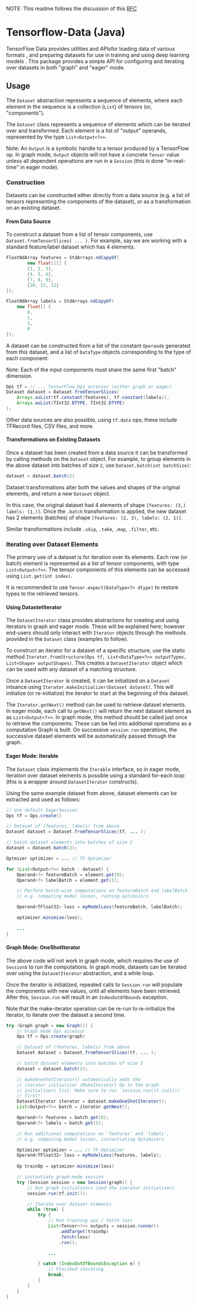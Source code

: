 
NOTE: This readme follows the discussion of this [RFC]()


Tensorflow-Data (Java)
==

TensorFlow Data provides utilities and APIsfor loading data of various formats
, and preparing datasets for use in training and using deep learning models
. This package
 provides a
 simple API for configuring and iterating over
 datasets in both "graph" and "eager" mode.

Usage
--

The `Dataset` abstraction represents a sequence of elements, where each element in the sequence is a collection (`List`) of tensors (or, "components").



The `Dataset` class represents a sequence of elements which can be iterated over and
transformed. Each element is a list of "output" operands, represented by the type `List<Output<?>>`. 

Note: An `Output` is a symbolic handle to a tensor produced by a TensorFlow op. In graph
mode, `Output` objects will not have a concrete `Tensor` value unless all dependent operations
are run in a `Session` (this is done "in-real-time" in eager mode).

### Construction

Datasets can be constructed either directly from a data source (e.g. a list of tensors representing the components of the dataset), or as a transformation on an existing dataset.

#### From Data Source

To construct a dataset from a list of tensor components, use 
`Dataset.fromTensorSlices( ... )`. For example, say we are working
with a standard feature/label dataset which has 4 elements.

```java
FloatNdArray features = StdArrays.ndCopyOf(
        new float[][] {
        {1, 2, 3},
        {4, 5, 6},
        {7, 8, 9},
        {10, 11, 12}
});

FloatNdArray labels = StdArrays.ndCopyOf(
    new float[] {
        0,
        1,
        1,
        0
});
```

A dataset can be constructed from a list of the constant `Operand`s generated
from this dataset, and a list of `DataType` objects corresponding
to the type of each component:

Note: Each of the input components must share the same first "batch" dimension.

```java
Ops tf = // ... TensorFlow Ops accessor (either graph or eager)
Dataset dataset = Dataset.fromTensorSlices(
    Arrays.asList(tf.constant(features), tf.constant(labels)),
    Arrays.asList(TInt32.DTYPE, TInt32.DTYPE)
);
```


Other data sources are also possible, using `tf.data` ops; these include TFRecord files, CSV files, and more.

#### Transformations on Existing Datasets

Once a dataset has been created from a data source it can be transformed by calling
methods on the `Dataset` object. For example, to group elements in the above dataset into batches of size `2`, use `Dataset.batch(int batchSize)`:

```java
dataset = dataset.batch(2)
```

Dataset transformations alter both the values and shapes of the original elements, and
return a *new* `Dataset` object.

In this case, the original dataset had 4 elements of shape `[features: (3,) labels: (1,)]`.
Once the `.batch` transformation is applied, the new dataset has 2 elements (batches) of shape `[features: (2, 3), labels: (2, 1)]`.

Similar transformations include `.skip`, `.take`, `.map`, `.filter`, etc.


### Iterating over Dataset Elements

The primary use of a dataset is for iteration over its elements.
Each row (or batch) element is represented as a list of tensor components, with
type `List<Output<?>>`. The tensor components of this elements can be accessed using `List.get(int index)`.

It is recommended to use `Tensor.expect(DataType<?> dtype)` to restore types
to the retrieved tensors.

#### Using DatastetIterator
The `DatasetIterator` class provides abstractions for creating and using
iterators in graph and eager mode. These will be explained here; however
end-users should only interact with `Iterator` objects through the methods
provided in the `Dataset` class (examples to follow).

To construct an iterator for a dataset of a specific structure, use
the static method `Iterator.fromStructure(Ops tf, List<DataType<?>> outputTypes, List<Shape> outputShapes)`. This creates a `DatasetIterator` object
which can be used with any dataset of a matching structure.

Once a `DatasetIterator` is created, it can be initialized on a `Dataset` intsance using `Iterator.makeInitializer(Dataset dataset)`. This will initialize (or re-initialize) the iterator to start at the beginning
of this dataset.

The `Iterator.getNext()` method can be used to retrieve dataset elements.
In eager mode, each call to `getNext()` will return the next dataset element as
as `List<Output<?>>`. In graph mode, this method should be called just once
to retrieve the components. These can be fed into additional operations as
a computation Graph is built. On successive `session.run` operations, the
successive dataset elements will be automatically passed through the graph.


#### Eager Mode: Iterable
The `Dataset` class implements the `Iterable` interface, so in
eager mode, iteration over dataset elements is possible using a standard for-each loop (this is a wrapper around `DatasetIterator` constructs).

Using the same example dataset from above, dataset elements can be extracted and
used as follows:
```java
// Use default EagerSession
Ops tf = Ops.create()

// Dataset of (features, labels) from above
Dataset dataset = Dataset.fromTensorSlices(tf, ... );

// batch dataset elements into batches of size 2
dataset = dataset.batch(2);

Optmizer optimizer = ... // TF Optimizer

for (List<Output<?>> batch : dataset) {
    Operand<?> featureBatch = element.get(0);
    Operand<?> labelBatch = element.get(1);

    // Perform batch-wise computations on featureBatch and labelBatch
    // e.g. computing model losses, running optimizers.

    Operand<TFloat32> loss = myModelLoss(featureBatch, labelBatch);

    optimizer.minimize(loss);
    
    ...
}   

```

#### Graph Mode: OneShotIterator

The above code will not work in graph mode, which requires the use of `Session`s
to run the computations. In graph mode, datasets can be iterated over using the `DatasetIterator` abstraction, and a while loop.

Once the iterator is initialized, repeated calls to `Session.run` will populate the components with new values, until all elements have
been retrieved. After this, `Session.run` will result in an `IndexOutOfBounds` exception.

Note that the make-iterator operation can be re-run to re-initialize
the iterator, to iterate over the dataset a second time.

```java
try (Graph graph = new Graph()) {
    // Graph mode Ops accessor
    Ops tf = Ops.create(graph)

    // Dataset of (features, labels) from above
    Dataset dataset = Dataset.fromTensorSlices(tf, ... );

    // batch dataset elements into batches of size 2
    dataset = dataset.batch(2); 

    // makeOneShotIterator() automatically adds the 
    // iterator initializer (MakeIterator) Op to the Graph
    // initializers list. Make sure to run `session.run(tf.init())`
    // first!
    DatasetIterator iterator = dataset.makeOneShotIterator();
    List<Output<?>> batch = iterator.getNext();

    Operand<?> features = batch.get(0);
    Operand<?> labels = batch.get(1);

    // Run additional computations on `features` and `labels`,
    // e.g. computing model losses, instantiating Optimizers

    Optimizer optimizer = ... // TF Optimizer 
    Operand<TFloat32> loss = myModelLoss(features, labels);
    
    Op trainOp = optimizer.minimize(loss)

    // instantiate graph-mode session
    try (Session session = new Session(graph)) {
        // Run graph initializers (and the iterator initializer)
        session.run(tf.init());

        // Iterate over dataset elements
        while (true) {
            try {
                // Run training ops / fetch loss
                List<Tensor<?>> outputs = session.runner()
                    .addTarget(trainOp)
                    .fetch(loss)
                    .run();

                ...

            } catch (IndexOutOfBoundsException e) {
                // Finished iterating
                break;
            }
        }
    }
}

```
